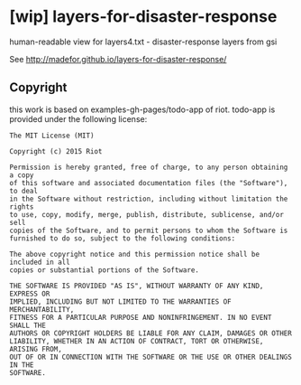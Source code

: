 # [wip] layers-for-disaster-response
human-readable view for layers4.txt - disaster-response layers from gsi

See http://madefor.github.io/layers-for-disaster-response/

## Copyright
this work is based on examples-gh-pages/todo-app of riot. todo-app is provided under the following license:

```
The MIT License (MIT)

Copyright (c) 2015 Riot

Permission is hereby granted, free of charge, to any person obtaining a copy
of this software and associated documentation files (the "Software"), to deal
in the Software without restriction, including without limitation the rights
to use, copy, modify, merge, publish, distribute, sublicense, and/or sell
copies of the Software, and to permit persons to whom the Software is
furnished to do so, subject to the following conditions:

The above copyright notice and this permission notice shall be included in all
copies or substantial portions of the Software.

THE SOFTWARE IS PROVIDED "AS IS", WITHOUT WARRANTY OF ANY KIND, EXPRESS OR
IMPLIED, INCLUDING BUT NOT LIMITED TO THE WARRANTIES OF MERCHANTABILITY,
FITNESS FOR A PARTICULAR PURPOSE AND NONINFRINGEMENT. IN NO EVENT SHALL THE
AUTHORS OR COPYRIGHT HOLDERS BE LIABLE FOR ANY CLAIM, DAMAGES OR OTHER
LIABILITY, WHETHER IN AN ACTION OF CONTRACT, TORT OR OTHERWISE, ARISING FROM,
OUT OF OR IN CONNECTION WITH THE SOFTWARE OR THE USE OR OTHER DEALINGS IN THE
SOFTWARE.
```
